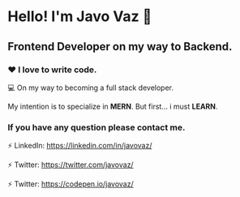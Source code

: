 # Hello! I'm Javo Vaz 👋

<!-- <img src="https://javovaz.com.ar/wp-content/uploads/2021/01/cropped-firma.png" style="max-width:100%;"/> -->

## Frontend Developer on my way to Backend.

### ❤️ I love to write code.

💻 On my way to becoming a full stack developer.

My intention is to specialize in **MERN**. But first... i must **LEARN**.

### If you have any question please contact me.

⚡ LinkedIn: https://linkedin.com/in/javovaz/

⚡ Twitter: https://twitter.com/javovaz/

⚡ Twitter: https://codepen.io/javovaz/
